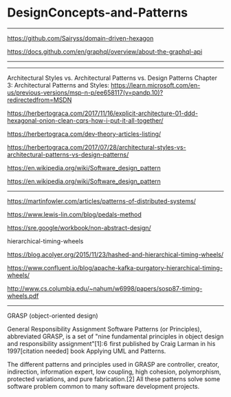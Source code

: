 # DesignConcepts-and-Patterns
********************************************************************************************************************************************************************

https://github.com/Sairyss/domain-driven-hexagon

https://docs.github.com/en/graphql/overview/about-the-graphql-api

********************************************************************************************************************************************************************
***********************************************************************************************************************************************************************
Architectural Styles vs. Architectural Patterns vs. Design Patterns
Chapter 3: Architectural Patterns and Styles: https://learn.microsoft.com/en-us/previous-versions/msp-n-p/ee658117(v=pandp.10)?redirectedfrom=MSDN

https://herbertograca.com/2017/11/16/explicit-architecture-01-ddd-hexagonal-onion-clean-cqrs-how-i-put-it-all-together/

https://herbertograca.com/dev-theory-articles-listing/

https://herbertograca.com/2017/07/28/architectural-styles-vs-architectural-patterns-vs-design-patterns/

https://en.wikipedia.org/wiki/Software_design_pattern

https://en.wikipedia.org/wiki/Software_design_pattern


********************************************************************************************************************************************************************************************************************************************************************************************************************************************************************************************************************************************************************************************************************

https://martinfowler.com/articles/patterns-of-distributed-systems/

https://www.lewis-lin.com/blog/pedals-method

https://sre.google/workbook/non-abstract-design/

hierarchical-timing-wheels

https://blog.acolyer.org/2015/11/23/hashed-and-hierarchical-timing-wheels/

https://www.confluent.io/blog/apache-kafka-purgatory-hierarchical-timing-wheels/

http://www.cs.columbia.edu/~nahum/w6998/papers/sosp87-timing-wheels.pdf

********************************************************************************************************************************************************************************************************************************************************************************************************************************************************************************************************************************************************************************************************************



GRASP (object-oriented design)

General Responsibility Assignment Software Patterns (or Principles), abbreviated GRASP, is a set of "nine fundamental principles in object design and responsibility assignment"[1]: 6  first published by Craig Larman in his 1997[citation needed] book Applying UML and Patterns.

The different patterns and principles used in GRASP are controller, creator, indirection, information expert, low coupling, high cohesion, polymorphism, protected variations, and pure fabrication.[2] All these patterns solve some software problem common to many software development projects.

